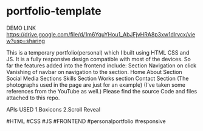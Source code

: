 # portfolio-template
DEMO LINK
https://drive.google.com/file/d/1m6YquYHou1_AbJFjvHRA8p3xw1dlrvcx/view?usp=sharing

This is a temporary portfolio(personal) which I built using HTML CSS and JS.
It is a fully responsive design compatible with most of the devices.
So far the features added into the frontend include:
Section Navigation on click
Vanishing of navbar on navigation to the section.
Home
About Section
Social Media Sections
Skills Section
Works section
Contact Section
(The photographs used in the page are just for an example)
(I've taken some references from the YouTube as well.)
Please find the source Code and files attached to this repo.


APIs USED 
1.Boxicons
2.Scroll Reveal



#HTML #CSS #JS #FRONTEND #personalportfolio #responsive

